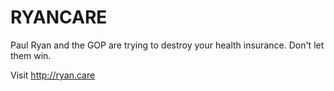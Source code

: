 RYANCARE
========

Paul Ryan and the GOP are trying to destroy your health insurance. Don't let them win.

Visit http://ryan.care
